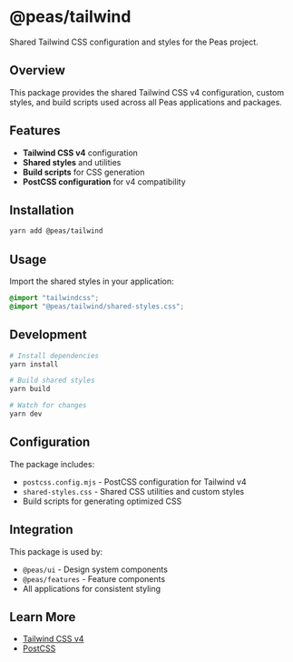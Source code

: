 # @peas/tailwind

Shared Tailwind CSS configuration and styles for the Peas project.

## Overview

This package provides the shared Tailwind CSS v4 configuration, custom styles, and build scripts used across all Peas applications and packages.

## Features

- **Tailwind CSS v4** configuration
- **Shared styles** and utilities
- **Build scripts** for CSS generation
- **PostCSS configuration** for v4 compatibility

## Installation

```bash
yarn add @peas/tailwind
```

## Usage

Import the shared styles in your application:

```css
@import "tailwindcss";
@import "@peas/tailwind/shared-styles.css";
```

## Development

```bash
# Install dependencies
yarn install

# Build shared styles
yarn build

# Watch for changes
yarn dev
```

## Configuration

The package includes:

- `postcss.config.mjs` - PostCSS configuration for Tailwind v4
- `shared-styles.css` - Shared CSS utilities and custom styles
- Build scripts for generating optimized CSS

## Integration

This package is used by:

- `@peas/ui` - Design system components
- `@peas/features` - Feature components
- All applications for consistent styling

## Learn More

- [Tailwind CSS v4](https://tailwindcss.com/docs)
- [PostCSS](https://postcss.org/)
